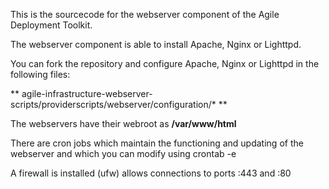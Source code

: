 This is the sourcecode for the webserver component of the Agile Deployment Toolkit. 

The webserver component is able to install Apache, Nginx or Lighttpd.

You can fork the repository and configure Apache, Nginx or Lighttpd in the following files:

** agile-infrastructure-webserver-scripts/providerscripts/webserver/configuration/\* **  

The webservers have their webroot as **/var/www/html**

There are cron jobs which maintain the functioning and updating of the webserver and which you can modify using crontab -e

A firewall is installed (ufw) allows connections to ports :443 and :80



